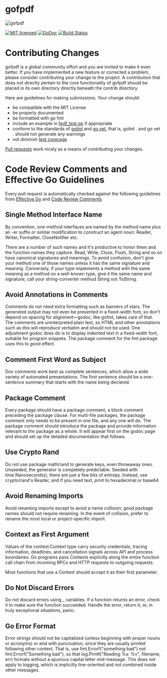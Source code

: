 <!-- use this template to generate the contributor docs with the following command: `$ lingo run docs --template CONTRIBUTING_TEMPLATE.md  --output CONTRIBUTING.md` -->
# gofpdf

![gofpdf](image/logo_gofpdf.jpg?raw=true "gofpdf")

[![MIT licensed](https://img.shields.io/badge/license-MIT-blue.svg)](https://raw.githubusercontent.com/jung-kurt/gofpdf/master/license.txt)
[![GoDoc](https://godoc.org/github.com/jung-kurt/gofpdf?status.svg)](https://godoc.org/github.com/jung-kurt/gofpdf)
[![Build Status](https://travis-ci.org/jung-kurt/gofpdf.svg?branch=master)](https://travis-ci.org/jung-kurt/gofpdf)

# Contributing Changes

gofpdf is a global community effort and you are invited to make it even better. If you have implemented a new feature or corrected a problem, please consider contributing your change to the project. A contribution that does not directly pertain to the core functionality of gofpdf should be placed in its own directory directly beneath the contrib directory.

Here are guidelines for making submissions. Your change should:

* be compatible with the MIT License
* be properly documented
* be formatted with go fmt
* include an example in [fpdf_test.go](https://github.com/jung-kurt/gofpdf/blob/master/fpdf_test.go) if appropriate
* conform to the standards of [golint](https://github.com/golang/lint) and [go vet](https://godoc.org/golang.org/x/tools/cmd/vet), that is, golint . and go vet . should not generate any warnings
* not diminish [test coverage](https://blog.golang.org/cover)

[Pull requests](https://help.github.com/articles/using-pull-requests) work nicely as a means of contributing your changes.

# Code Review Comments and Effective Go Guidelines
Every pull request is automatically checked against the following guidelines from [Effective Go](https://golang.org/doc/effective_go.html) and [Code Review Comments](https://github.com/golang/go/wiki/CodeReviewComments)


## Single Method Interface Name
By convention, one-method interfaces are named by the method name plus an -er suffix 
or similar modification to construct an agent noun: Reader, Writer, Formatter, CloseNotifier etc.

There are a number of such names and it's productive to honor them and the function names they capture. 
Read, Write, Close, Flush, String and so on have canonical signatures and meanings. To avoid confusion, 
don't give your method one of those names unless it has the same signature and meaning. Conversely, 
if your type implements a method with the same meaning as a method on a well-known type, give it the 
same name and signature; call your string-converter method String not ToString.


## Avoid Annotations in Comments
Comments do not need extra formatting such as banners of stars. The generated output
may not even be presented in a fixed-width font, so don't depend on spacing for alignment—godoc, 
like gofmt, takes care of that. The comments are uninterpreted plain text, so HTML and other 
annotations such as _this_ will reproduce verbatim and should not be used. One adjustment godoc 
does do is to display indented text in a fixed-width font, suitable for program snippets. 
The package comment for the fmt package uses this to good effect.


## Comment First Word as Subject
Doc comments work best as complete sentences, which allow a wide variety of automated presentations.
The first sentence should be a one-sentence summary that starts with the name being declared.


## Package Comment
Every package should have a package comment, a block comment preceding the package clause. 
For multi-file packages, the package comment only needs to be present in one file, and any one will do. 
The package comment should introduce the package and provide information relevant to the package as a 
whole. It will appear first on the godoc page and should set up the detailed documentation that follows.


## Use Crypto Rand
Do not use package math/rand to generate keys, even 
throwaway ones. Unseeded, the generator is completely predictable. 
Seeded with time.Nanoseconds(), there are just a few bits of entropy. 
Instead, use crypto/rand's Reader, and if you need text, print to 
hexadecimal or base64


## Avoid Renaming Imports
Avoid renaming imports except to avoid a name collision; good package names
should not require renaming. In the event of collision, prefer to rename the
most local or project-specific import.


## Context as First Argument
Values of the context.Context type carry security credentials, tracing information, 
deadlines, and cancellation signals across API and process boundaries. Go programs 
pass Contexts explicitly along the entire function call chain from incoming RPCs 
and HTTP requests to outgoing requests.

Most functions that use a Context should accept it as their first parameter.


## Do Not Discard Errors
Do not discard errors using _ variables. If a function returns an error, 
check it to make sure the function succeeded. Handle the error, return it, or, 
in truly exceptional situations, panic.


## Go Error Format
Error strings should not be capitalized (unless beginning with proper nouns 
or acronyms) or end with punctuation, since they are usually printed following
other context. That is, use fmt.Errorf("something bad") not fmt.Errorf("Something bad"),
so that log.Printf("Reading %s: %v", filename, err) formats without a spurious 
capital letter mid-message. This does not apply to logging, which is implicitly
line-oriented and not combined inside other messages.

